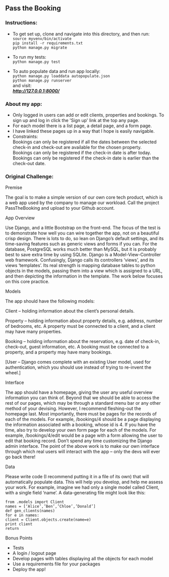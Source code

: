 ## Pass the Booking

### Instructions:

* To get set up, clone and navigate into this directory, and then run:        
  ```source myvenv/bin/activate```        
  ```pip install -r requirements.txt```          
  ```python manage.py migrate```

* To run my tests:  
  ```python manage.py test```

* To auto populate data and run app locally:     
  ```python manage.py loaddata autopopulate.json```   
  ```python manage.py runserver```   
  and visit:   
  ***http://127.0.0.1:8000/***

### About my app:
* Only logged in users can add or edit clients, properties and bookings.  To sign up and log in click the 'Sign up' link at the top any page.
* For each model there is a list page, a detail page, and a form page.
* I have linked these pages up in a way that I hope is easily navigable.
* Constraints:        
  Bookings can only be registered if all the dates between the selected check-in and check-out are available for the chosen property.       
  Bookings can only be registered if the check-in date is after today.     
  Bookings can only be registered if the check-in date is earlier than the check-out date.         

### Original Challenge:

Premise        

The goal is to make a simple version of our own core tech product, which is a web app used
by the company to manage our workload.
Call the project PassTheBooking and upload to your Github account.         

App Overview            

Use Django, and a little Bootstrap on the front-end. The focus of the test is to demonstrate
how well you can wire together the app, not on a beautiful crisp design. There is lots to do,
so lean on Django’s default settings, and its time-saving features such as generic views and
forms if you can. For the database, PostgreSQL works much better than MySQL, but it is
probably best to save extra time by using SQLite.
Django is a Model-View-Controller web framework. Confusingly, Django calls its controllers
‘views’, and its views ‘templates’. Its real strength is mapping database tables to python
objects in the models, passing them into a view which is assigned to a URL, and then
depicting the information in the template. The work below focuses on this core practice.     

Models       

The app should have the following models:     

Client – holding information about the client’s personal details.     

Property – holding information about property details, e.g. address, number of bedrooms,
etc. A property must be connected to a client, and a client may have many properties.    

Booking – holding information about the reservation, e.g. date of check-in, check-out, guest
information, etc. A booking must be connected to a property, and a property may have
many bookings.

[User – Django comes complete with an existing User model, used for authentication, which
you should use instead of trying to re-invent the wheel.]   

Interface     

The app should have a homepage, giving the user any useful overview information you can
think of. Beyond that we should be able to access the rest of our pages, which may be
through a standard menu bar or any other method of your devising. However, I recommend
fleshing-out the homepage last.
Most importantly, there must be pages for the records of each of the models.
For example, /bookings/4 should be a page displaying the information associated with a
booking, whose id is 4.
If you have the time, also try to develop your own form page for each of the models. For
example, /bookings/4/edit would be a page with a form allowing the user to edit that
booking record.
Don’t spend any time customizing the Django admin interface. The point of the above work
is to make our own interface through which real users will interact with the app – only the
devs will ever go back there!        

Data       

Please write code (I recommend putting it in a file of its own) that will automatically
populate data. This will help you develop, and help me assess your work.
For example, imagine we had only a single model called Client, with a single field ‘name’.
A data-generating file might look like this:    

```
from .models import Client
names = [‘Alice’,’Ben’,’Chloe’,’Donald’]     
def gen_clients(names)       
for e in names:       
client = Client.objects.create(name=e)      
print client   
return   
```   

Bonus Points
- Tests
- A login / logout page
- Develop pages with tables displaying all the objects for each model
- Use a requirements file for your packages
- Deploy the app!
